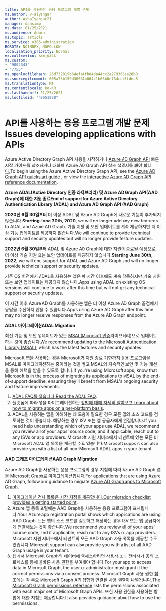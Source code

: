 ```yaml
---
title: API를 사용하는 응용 프로그램 개발 문제
ms.author: v-aiyengar
author: AshaIyengar21
manager: dansimp
ms.date: 01/25/2021
ms.audience: Admin
ms.topic: article
ms.service: o365-administration
ROBOTS: NOINDEX, NOFOLLOW
localization_priority: Normal
ms.collection: Adm_O365
ms.custom:
- "9004343"
- "7755"
ms.openlocfilehash: 26d732819b64efa4fb84da44cc2a279368aa28b0
ms.sourcegitcommit: 605a73b159d30634b064c1b63b0e734ceb3fdec8
ms.translationtype: MT
ms.contentlocale: ko-KR
ms.lasthandoff: 01/25/2021
ms.locfileid: "49951928"
---
```

# <a name="issues-developing-applications-with-apis"></a><span data-ttu-id="1ed48-102">API를 사용하는 응용 프로그램 개발 문제</span><span class="sxs-lookup"><span data-stu-id="1ed48-102">Issues developing applications with APIs</span></span>

<span data-ttu-id="1ed48-103">Azure Active Directory Graph API 사용을 시작하거나 [Azure AD Graph API](https://docs.microsoft.com/azure/active-directory/develop/microsoft-graph-intro) 빠른 시작 가이드를 참조하거나 대화형 Azure AD Graph API 참조 [설명서를 봐야 합니다.](https://docs.microsoft.com/previous-versions/azure/ad/graph/api/api-catalog)</span><span class="sxs-lookup"><span data-stu-id="1ed48-103">To begin using the Azure Active Directory Graph API, see the [Azure AD Graph API quickstart guide](https://docs.microsoft.com/azure/active-directory/develop/microsoft-graph-intro) , or view the [interactive Azure AD Graph API reference documentation](https://docs.microsoft.com/previous-versions/azure/ad/graph/api/api-catalog).</span></span>

<span data-ttu-id="1ed48-104">**Azure ADAL(Active Directory 인증 라이브러리) 및 Azure AD Graph API(AAD Graph)에 대한 지원 종료**</span><span class="sxs-lookup"><span data-stu-id="1ed48-104">**End of support for Azure Active Directory Authentication Library (ADAL) and Azure AD Graph API (AAD Graph)**</span></span>

<span data-ttu-id="1ed48-105">**2020년 6월 30일부터** 더 이상 ADAL 및 Azure AD Graph에 새로운 기능이 추가되지 않습니다.</span><span class="sxs-lookup"><span data-stu-id="1ed48-105">**Starting June 30th, 2020**, we will no longer add any new features to ADAL and Azure AD Graph.</span></span> <span data-ttu-id="1ed48-106">기술 지원 및 보안 업데이트를 계속 제공하지만 더 이상 기능 업데이트를 제공하지 않습니다.</span><span class="sxs-lookup"><span data-stu-id="1ed48-106">We will continue to provide technical support and security updates but will no longer provide feature updates.</span></span>

<span data-ttu-id="1ed48-107">**2022년 6월 30일부터** ADAL 및 Azure AD Graph에 대한 지원이 종료될 예정으로, 더 이상 기술 지원 또는 보안 업데이트를 제공하지 않습니다.</span><span class="sxs-lookup"><span data-stu-id="1ed48-107">**Starting June 30th, 2022**, we will end support for ADAL and Azure AD Graph and will no longer provide technical support or security updates.</span></span>

<span data-ttu-id="1ed48-108">기존 OS 버전에서 ADAL을 사용하는 앱은 이 시간 이후에도 계속 작동하지만 기술 지원 또는 보안 업데이트는 제공되지 않습니다.</span><span class="sxs-lookup"><span data-stu-id="1ed48-108">Apps using ADAL on existing OS versions will continue to work after this time but will not get any technical support or security updates.</span></span>

<span data-ttu-id="1ed48-109">이 시간 이후 Azure AD Graph를 사용하는 앱은 더 이상 Azure AD Graph 끝점에서 응답을 수신하지 않을 수 있습니다.</span><span class="sxs-lookup"><span data-stu-id="1ed48-109">Apps using Azure AD Graph after this time may no longer receive responses from the Azure AD Graph endpoint.</span></span>

<span data-ttu-id="1ed48-110">**ADAL 마이그레이션**</span><span class="sxs-lookup"><span data-stu-id="1ed48-110">**ADAL Migration**</span></span>

<span data-ttu-id="1ed48-111">최신 기능 및 보안 업데이트가 있는 [MSAL(Microsoft 인증](https://docs.microsoft.com/azure/active-directory/develop/v2-overview)라이브러리)으로 업데이트하는 것이 좋습니다.</span><span class="sxs-lookup"><span data-stu-id="1ed48-111">We recommend updating to the [Microsoft Authentication Library (MSAL)](https://docs.microsoft.com/azure/active-directory/develop/v2-overview), which has the latest features and security updates.</span></span>

<span data-ttu-id="1ed48-112">Microsoft 앱을 사용하는 경우 Microsoft가 지원 종료 기한까지 응용 프로그램을 MSAL로 마이그레이션하는 중이라는 것을 알고 MSAL의 지속적인 보안 및 기능 개선을 통해 혜택을 받을 수 있도록 합니다.</span><span class="sxs-lookup"><span data-stu-id="1ed48-112">If you're using Microsoft apps, know that Microsoft is in the process of migrating its applications to MSAL by the end-of-support deadline, ensuring they'll benefit from MSAL's ongoing security and feature improvements.</span></span>

1. <span data-ttu-id="1ed48-113">[ADAL FAQ를 읽습니다.](https://docs.microsoft.com/azure/active-directory/develop/msal-migration#frequently-asked-questions-faq)</span><span class="sxs-lookup"><span data-stu-id="1ed48-113">[Read the ADAL FAQ](https://docs.microsoft.com/azure/active-directory/develop/msal-migration#frequently-asked-questions-faq).</span></span>
1. <span data-ttu-id="1ed48-114">플랫폼에 따라 앱을 마이그레이션하는 [방법에 대해 자세히 알아보고,](https://docs.microsoft.com/azure/active-directory/develop/msal-migration#frequently-asked-questions-faq)</span><span class="sxs-lookup"><span data-stu-id="1ed48-114">[Learn about how to migrate apps on a per-platform basis](https://docs.microsoft.com/azure/active-directory/develop/msal-migration#frequently-asked-questions-faq).</span></span>
1. <span data-ttu-id="1ed48-115">ADAL을 사용하는 앱을 이해하는 데 도움이 필요한 경우 모든 앱의 소스 코드를 검토하는 것이 좋습니다. 해당하는 경우 ISV 또는 앱 공급자에게 연결합니다.</span><span class="sxs-lookup"><span data-stu-id="1ed48-115">If you need help understanding which of your apps use ADAL, we recommend you review all of your apps' source code, and if applicable, reach out to any ISVs or app providers.</span></span> <span data-ttu-id="1ed48-116">Microsoft 지원 서비스에서 테넌트에 있는 모든 비 Microsoft ADAL 앱 목록을 제공할 수도 있습니다.</span><span class="sxs-lookup"><span data-stu-id="1ed48-116">Microsoft support can also provide you with a list of all non-Microsoft ADAL apps in your tenant.</span></span>

<span data-ttu-id="1ed48-117">**AAD 그래프 마이그레이션**</span><span class="sxs-lookup"><span data-stu-id="1ed48-117">**AAD Graph Migration**</span></span>

<span data-ttu-id="1ed48-118">Azure AD Graph를 사용하는 응용 프로그램의 경우 지침에 따라 Azure AD Graph 앱을 [Microsoft Graph로 마이그레이션합니다.](https://docs.microsoft.com/graph/migrate-azure-ad-graph-overview?view=graph-rest-1.0&preserve-view=true)</span><span class="sxs-lookup"><span data-stu-id="1ed48-118">For applications that are using Azure AD Graph, follow our guidance to migrate [Azure AD Graph apps to Microsoft Graph](https://docs.microsoft.com/graph/migrate-azure-ad-graph-overview?view=graph-rest-1.0&preserve-view=true).</span></span>

1. <span data-ttu-id="1ed48-119">[마이그레이션 검사 목록은 시작 지점을 제공합니다.](https://docs.microsoft.com/graph/migrate-azure-ad-graph-planning-checklist)</span><span class="sxs-lookup"><span data-stu-id="1ed48-119">[Our migration checklist provides a getting started point](https://docs.microsoft.com/graph/migrate-azure-ad-graph-planning-checklist).</span></span> 
1. <span data-ttu-id="1ed48-120">Azure 앱 등록 포털에는 AAD Graph를 사용하는 응용 프로그램이 표시됩니다.</span><span class="sxs-lookup"><span data-stu-id="1ed48-120">Your Azure app registration portal shows which applications are using AAD Graph.</span></span> <span data-ttu-id="1ed48-121">모든 앱의 소스 코드를 검토하고 해당하는 경우 ISV 또는 앱 공급자에게 연결해보는 것이 좋습니다.</span><span class="sxs-lookup"><span data-stu-id="1ed48-121">We recommend you review all of your apps' source code, and if applicable, reach out to any ISVs or app providers.</span></span> <span data-ttu-id="1ed48-122">Microsoft 지원 서비스에서 테넌트의 모든 AAD Graph 사용 목록을 제공할 수도 있습니다.</span><span class="sxs-lookup"><span data-stu-id="1ed48-122">Microsoft support can also provide you with a list of all AAD Graph usage in your tenant.</span></span>
1. <span data-ttu-id="1ed48-123">앱에서 Microsoft Graph의 데이터에 액세스하려면 사용자 또는 관리자가 동의 프로세스를 통해 올바른 사용 권한을 부여해야 합니다.</span><span class="sxs-lookup"><span data-stu-id="1ed48-123">For your app to access data in Microsoft Graph, the user or administrator must grant it the correct permissions via a consent process.</span></span> <span data-ttu-id="1ed48-124">Microsoft Graph 사용 권한 [참조에는](https://docs.microsoft.com/graph/permissions-reference?context=graph%2Fapi%2Fbeta&view=graph-rest-beta&preserve-view=true) 각 주요 Microsoft Graph API 집합과 연결된 사용 권한이 나열됩니다.</span><span class="sxs-lookup"><span data-stu-id="1ed48-124">The [Microsoft Graph permissions reference](https://docs.microsoft.com/graph/permissions-reference?context=graph%2Fapi%2Fbeta&view=graph-rest-beta&preserve-view=true) lists the permissions associated with each major set of Microsoft Graph APIs.</span></span> <span data-ttu-id="1ed48-125">또한 사용 권한을 사용하는 방법에 대한 지침도 제공합니다.</span><span class="sxs-lookup"><span data-stu-id="1ed48-125">It also provides guidance about how to use the permissions.</span></span>
